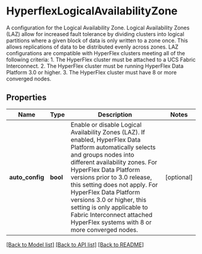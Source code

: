 # HyperflexLogicalAvailabilityZone

A configuration for the Logical Availability Zone.  Logical Availability Zones (LAZ) allow for increased fault tolerance by dividing clusters into logical partitions where a given block of data is only written to a zone once. This allows replications of data to be distributed evenly across zones. LAZ configurations are compatible with HyperFlex clusters meeting all of the following criteria: 1. The HyperFlex cluster must be attached to a UCS Fabric Interconnect. 2. The HyperFlex cluster must be running HyperFlex Data Platform 3.0 or higher. 3. The HyperFlex cluster must have 8 or more converged nodes. 
## Properties
Name | Type | Description | Notes
------------ | ------------- | ------------- | -------------
**auto_config** | **bool** | Enable or disable Logical Availability Zones (LAZ). If enabled, HyperFlex Data Platform automatically selects and groups nodes into different availability zones. For HyperFlex Data Platform versions prior to 3.0 release, this setting does not apply. For HyperFlex Data Platform versions 3.0 or higher, this setting is only applicable to Fabric Interconnect attached HyperFlex systems with 8 or more converged nodes.    | [optional] 

[[Back to Model list]](../README.md#documentation-for-models) [[Back to API list]](../README.md#documentation-for-api-endpoints) [[Back to README]](../README.md)



